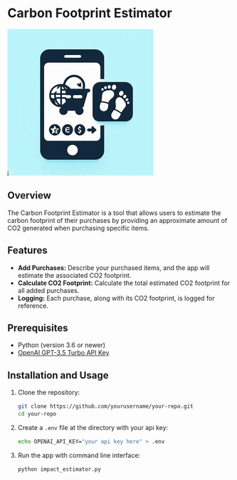 # Carbon Footprint Estimator

![Logo](/PCFE.jpg)

## Overview

The Carbon Footprint Estimator is a tool that allows users to estimate the carbon footprint of their purchases by providing an approximate amount of CO2 generated when purchasing specific items.

## Features

- **Add Purchases:** Describe your purchased items, and the app will estimate the associated CO2 footprint.
- **Calculate CO2 Footprint:** Calculate the total estimated CO2 footprint for all added purchases.
- **Logging:** Each purchase, along with its CO2 footprint, is logged for reference.

## Prerequisites

- Python (version 3.6 or newer)
- [OpenAI GPT-3.5 Turbo API Key](https://platform.openai.com/signup)

## Installation and Usage

1. Clone the repository:

   ```bash
   git clone https://github.com/yourusername/your-repo.git
   cd your-repo

2. Create a ```.env``` file at the directory with your api key:

   ```bash
   echo OPENAI_API_KEY="your api key here" > .env

3. Run the app with command line interface:

   ```bash
   python impact_estimator.py
